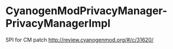 CyanogenModPrivacyManager-PrivacyManagerImpl
============================================

SPI for CM patch http://review.cyanogenmod.org/#/c/31620/

